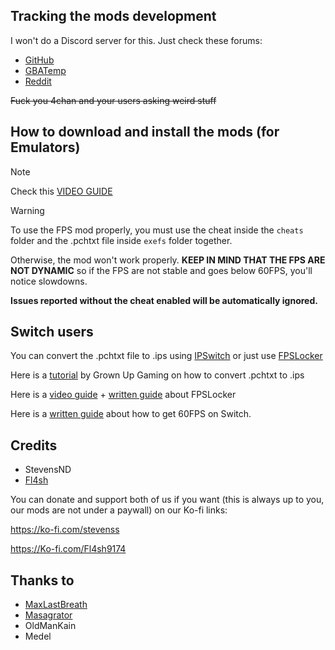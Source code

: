 ## Tracking the mods development

I won't do a Discord server for this. Just check these forums:

- [GitHub](https://github.com/StevensND/switch-port-mods/discussions/40)
- [GBATemp](https://gbatemp.net/threads/xenoblade-chronicles-x-definitive-edition-emulator-mods-cheats-discussion.668674/)
- [Reddit](https://www.reddit.com/r/yuzu/comments/1jh1fvy/xenoblade_chronicles_x_definitive_edition/)

~~Fuck you 4chan and your users asking weird stuff~~

## How to download and install the mods (for Emulators)

> [!NOTE]
Check this [VIDEO GUIDE](https://youtu.be/O1Rt55ExqXo?si=sbBNZbe-WJXLGEBc)

> [!WARNING]
To use the FPS mod properly, you must use the cheat inside the `cheats` folder and the .pchtxt file inside `exefs` folder together.

Otherwise, the mod won't work properly. **KEEP IN MIND THAT THE FPS ARE NOT DYNAMIC** so if the FPS are not stable and goes below 60FPS, you'll notice slowdowns.

**Issues reported without the cheat enabled will be automatically ignored.**

## Switch users

You can convert  the .pchtxt file to .ips using [IPSwitch](https://github.com/3096/ipswitch) or just use [FPSLocker](https://github.com/masagrator/FPSLocker)

Here is a [tutorial](https://youtu.be/m-V6Rs2sm9w?si=-b10u6yv0dhih5Kk) by Grown Up Gaming on how to convert .pchtxt to .ips

Here is a [video guide](https://youtu.be/0X5g6HF7LB4?si=n-UtFAEAj2VtjEQQ) + [written guide](https://rentry.co/NSwitch60FPSLockerGuide) about FPSLocker

Here is a [written guide](https://rentry.co/howtoget60fps) about how to get 60FPS on Switch.

## Credits 

- StevensND
- [Fl4sh](https://github.com/Fl4sh9174)

You can donate and support both of us if you want (this is always up to you, our mods are not under a paywall) on our Ko-fi links:

https://ko-fi.com/stevenss

https://Ko-fi.com/Fl4sh9174 

## Thanks to 

- [MaxLastBreath](https://github.com/maxlastbreath)
- [Masagrator](https://github.com/masagrator/)
- OldManKain
- Medel